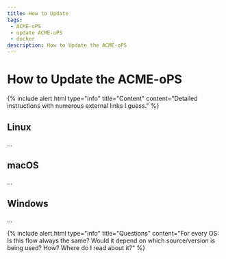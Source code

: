 ```yaml
---
title: How to Update
tags: 
 - ACME-oPS
 - update ACME-oPS
 - docker
description: How to Update the ACME-oPS
---
```


# How to Update the ACME-oPS

{% include alert.html type="info" title="Content" content="Detailed instructions with numerous external links I guess." %}

## Linux

...

## macOS

...

## Windows

...

{% include alert.html type="info" title="Questions" content="For every OS: 
Is this flow always the same? Would it depend on which source/version is being used? How? Where do I read about it?" %}